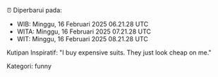 ⏰ Diperbarui pada:
- WIB: Minggu, 16 Februari 2025 06.21.28 UTC
- WITA: Minggu, 16 Februari 2025 07.21.28 UTC
- WIT: Minggu, 16 Februari 2025 08.21.28 UTC

Kutipan Inspiratif:
"I buy expensive suits. They just look cheap on me."


Kategori: funny

